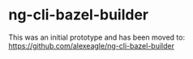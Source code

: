 # ng-cli-bazel-builder

This was an initial prototype and has been moved to: https://github.com/alexeagle/ng-cli-bazel-builder
